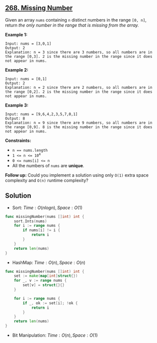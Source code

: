 ## [268. Missing Number](https://leetcode.com/problems/missing-number/)


Given an array `nums` containing `n` distinct numbers in the range `[0, n]`, return _the only number in the range that is missing from the array._

**Example 1:**

```
Input: nums = [3,0,1]
Output: 2
Explanation: n = 3 since there are 3 numbers, so all numbers are in the range [0,3]. 2 is the missing number in the range since it does not appear in nums.
```

**Example 2:**

```
Input: nums = [0,1]
Output: 2
Explanation: n = 2 since there are 2 numbers, so all numbers are in the range [0,2]. 2 is the missing number in the range since it does not appear in nums.
```

**Example 3:**

```
Input: nums = [9,6,4,2,3,5,7,0,1]
Output: 8
Explanation: n = 9 since there are 9 numbers, so all numbers are in the range [0,9]. 8 is the missing number in the range since it does not appear in nums.
```

**Constraints:**

*   `n == nums.length`
*   <code>1 <= n <= 10<sup>4</sup></code>
*   `0 <= nums[i] <= n`
*   All the numbers of `nums` are **unique**.

**Follow up:** Could you implement a solution using only `O(1)` extra space complexity and `O(n)` runtime complexity?



## Solution

- Sort:	$Time: O(nlogn), Space: O(1)$ 

```go
func missingNumber(nums []int) int {
    sort.Ints(nums)
    for i := range nums {
        if nums[i] != i {
            return i
        }
    }
    return len(nums)
}
```

- HashMap:	$Time: O(n), Space: O(n)$ 

```go
func missingNumber(nums []int) int {
	set := make(map[int]struct{})
	for _, v := range nums {
		set[v] = struct{}{}
	}

	for i := range nums {
		if _, ok := set[i]; !ok {
			return i
		}
	}
	return len(nums)
}
```

- Bit Manipulation:	$Time: O(n), Space: O(1)$ 

```go
```


